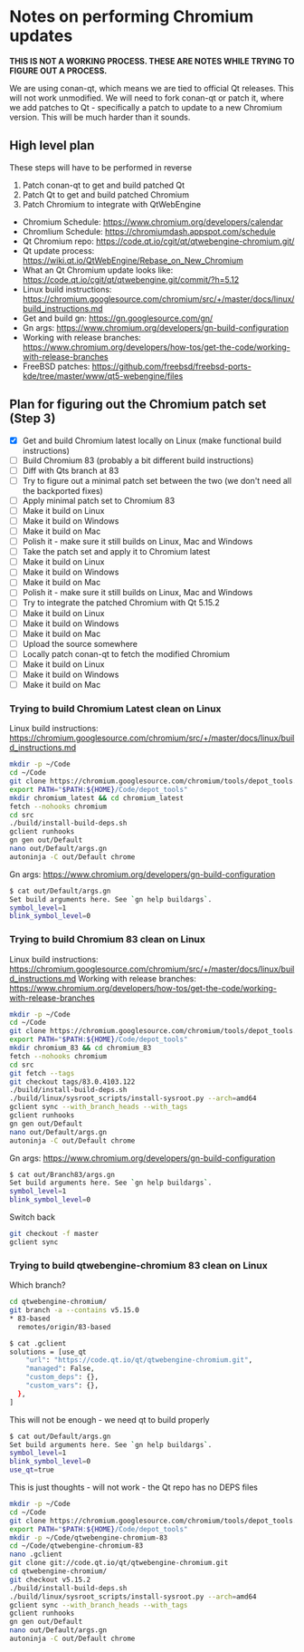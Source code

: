 # Notes on performing Chromium updates

**THIS IS NOT A WORKING PROCESS. THESE ARE NOTES WHILE TRYING TO FIGURE OUT A PROCESS.**

We are using conan-qt, which means we are tied to official Qt releases. This will not work unmodified. We will need to fork conan-qt or patch it, where we add patches to Qt - specifically a patch to update to a new Chromium version. This will be much harder than it sounds.

## High level plan

These steps will have to be performed in reverse

1. Patch conan-qt to get and build patched Qt
1. Patch Qt to get and build patched Chromium
1. Patch Chromium to integrate with QtWebEngine

* Chromium Schedule: https://www.chromium.org/developers/calendar
* Chromlium Schedule: https://chromiumdash.appspot.com/schedule
* Qt Chromium repo: https://code.qt.io/cgit/qt/qtwebengine-chromium.git/
* Qt update process: https://wiki.qt.io/QtWebEngine/Rebase_on_New_Chromium
* What an Qt Chromium update looks like: https://code.qt.io/cgit/qt/qtwebengine.git/commit/?h=5.12
* Linux build instructions: https://chromium.googlesource.com/chromium/src/+/master/docs/linux/build_instructions.md
* Get and build gn: https://gn.googlesource.com/gn/
* Gn args: https://www.chromium.org/developers/gn-build-configuration
* Working with release branches: https://www.chromium.org/developers/how-tos/get-the-code/working-with-release-branches
* FreeBSD patches: https://github.com/freebsd/freebsd-ports-kde/tree/master/www/qt5-webengine/files

## Plan for figuring out the Chromium patch set (Step 3)

- [x] Get and build Chromium latest locally on Linux (make functional build instructions)
- [ ] Build Chromium 83 (probably a bit different build instructions)
- [ ] Diff with Qts branch at 83
- [ ] Try to figure out a minimal patch set between the two (we don't need all the backported fixes)
- [ ] Apply minimal patch set to Chromium 83
- [ ] Make it build on Linux
- [ ] Make it build on Windows
- [ ] Make it build on Mac
- [ ] Polish it - make sure it still builds on Linux, Mac and Windows
- [ ] Take the patch set and apply it to Chromium latest
- [ ] Make it build on Linux
- [ ] Make it build on Windows
- [ ] Make it build on Mac
- [ ] Polish it - make sure it still builds on Linux, Mac and Windows
- [ ] Try to integrate the patched Chromium with Qt 5.15.2
- [ ] Make it build on Linux
- [ ] Make it build on Windows
- [ ] Make it build on Mac
- [ ] Upload the source somewhere
- [ ] Locally patch conan-qt to fetch the modified Chromium
- [ ] Make it build on Linux
- [ ] Make it build on Windows
- [ ] Make it build on Mac

### Trying to build Chromium Latest clean on Linux

Linux build instructions: https://chromium.googlesource.com/chromium/src/+/master/docs/linux/build_instructions.md

~~~ bash
mkdir -p ~/Code
cd ~/Code
git clone https://chromium.googlesource.com/chromium/tools/depot_tools.git
export PATH="$PATH:${HOME}/Code/depot_tools"
mkdir chromium_latest && cd chromium_latest
fetch --nohooks chromium
cd src
./build/install-build-deps.sh
gclient runhooks
gn gen out/Default
nano out/Default/args.gn
autoninja -C out/Default chrome
~~~

Gn args: https://www.chromium.org/developers/gn-build-configuration

~~~ bash
$ cat out/Default/args.gn
Set build arguments here. See `gn help buildargs`.
symbol_level=1
blink_symbol_level=0
~~~

### Trying to build Chromium 83 clean on Linux

Linux build instructions: https://chromium.googlesource.com/chromium/src/+/master/docs/linux/build_instructions.md
Working with release branches: https://www.chromium.org/developers/how-tos/get-the-code/working-with-release-branches

~~~ bash
mkdir -p ~/Code
cd ~/Code
git clone https://chromium.googlesource.com/chromium/tools/depot_tools.git
export PATH="$PATH:${HOME}/Code/depot_tools"
mkdir chromium_83 && cd chromium_83
fetch --nohooks chromium
cd src
git fetch --tags
git checkout tags/83.0.4103.122
./build/install-build-deps.sh
./build/linux/sysroot_scripts/install-sysroot.py --arch=amd64
gclient sync --with_branch_heads --with_tags
gclient runhooks
gn gen out/Default
nano out/Default/args.gn
autoninja -C out/Default chrome
~~~

Gn args: https://www.chromium.org/developers/gn-build-configuration

~~~ bash
$ cat out/Branch83/args.gn
Set build arguments here. See `gn help buildargs`.
symbol_level=1
blink_symbol_level=0
~~~

Switch back
~~~ bash
git checkout -f master
gclient sync
~~~

### Trying to build qtwebengine-chromium 83 clean on Linux

Which branch?
~~~ bash
cd qtwebengine-chromium/
git branch -a --contains v5.15.0
* 83-based
  remotes/origin/83-based
~~~

~~~ bash
$ cat .gclient
solutions = [use_qt
    "url": "https://code.qt.io/qt/qtwebengine-chromium.git",
    "managed": False,
    "custom_deps": {},
    "custom_vars": {},
  },
]
~~~

This will not be enough - we need qt to build properly
~~~ bash
$ cat out/Default/args.gn
Set build arguments here. See `gn help buildargs`.
symbol_level=1
blink_symbol_level=0
use_qt=true
~~~

This is just thoughts - will not work - the Qt repo has no DEPS files
~~~ bash
mkdir -p ~/Code
cd ~/Code
git clone https://chromium.googlesource.com/chromium/tools/depot_tools.git
export PATH="$PATH:${HOME}/Code/depot_tools"
mkdir -p ~/Code/qtwebengine-chromium-83
cd ~/Code/qtwebengine-chromium-83
nano .gclient
git clone git://code.qt.io/qt/qtwebengine-chromium.git
cd qtwebengine-chromium/
git checkout v5.15.2
./build/install-build-deps.sh
./build/linux/sysroot_scripts/install-sysroot.py --arch=amd64
gclient sync --with_branch_heads --with_tags
gclient runhooks
gn gen out/Default
nano out/Default/args.gn
autoninja -C out/Default chrome
~~~
